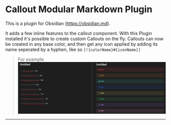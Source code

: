 # Callout Modular Markdown Plugin

This is a plugin for Obsidian (https://obsidian.md).

It adds a few inline features to the callout component.
With this Plugin installed it's possible to create custom Callouts on the fly.
Callouts can now be created in any base color, and then get any icon applied by adding its name seperated by a hyphen, like so `[!{colorName}#{iconName}]`

>For example 
>![alt text](https://github.com/K-Brylev/callout-modular-markdown/blob/master/images/exampleImage.png)
- - - 